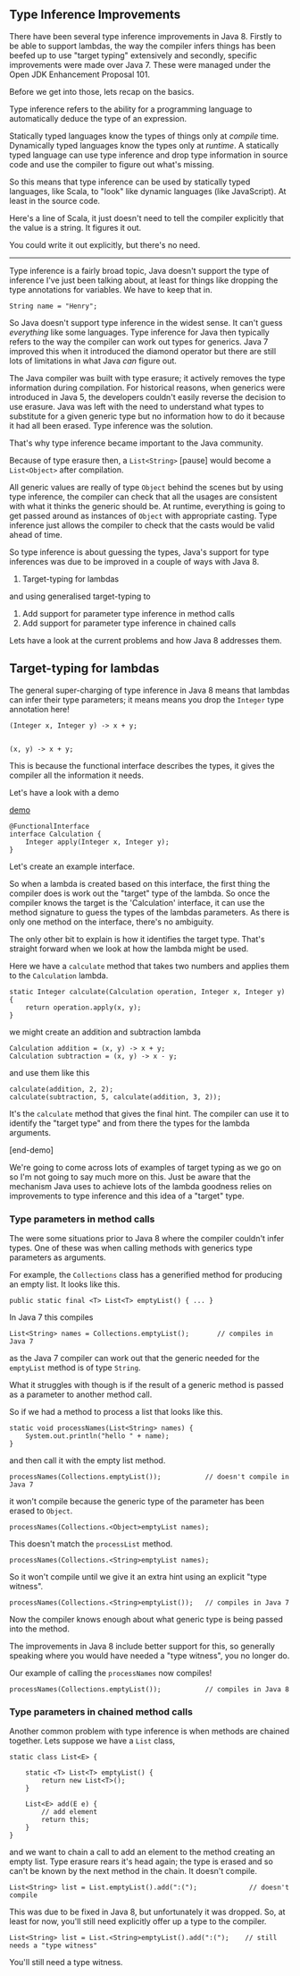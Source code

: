 ## Type Inference Improvements

There have been several type inference improvements in Java 8. Firstly to be able to support lambdas, the way the compiler infers things has been beefed up to use "target typing" extensively and secondly, specific improvements were made over Java 7. These were managed under the Open JDK Enhancement Proposal 101.

Before we get into those, lets recap on the basics.

Type inference refers to the ability for a programming language to automatically deduce the type of an expression.

Statically typed languages know the types of things only at _compile_ time. Dynamically typed languages know the types only at _runtime_. A statically typed language can use type inference and drop type information in source code and use the compiler to figure out what's missing.

So this means that type inference can be used by statically typed languages, like Scala, to "look" like dynamic languages (like JavaScript). At least in the source code.

Here's a line of Scala, it just doesn't need to tell the compiler explicitly that the value is a string. It figures it out.

You could write it out explicitly, but there's no need.

---

Type inference is a fairly broad topic, Java doesn't support the type of inference I've just been talking about, at least for things like dropping the type annotations for variables. We have to keep that in.

    String name = "Henry";


So Java doesn't support type inference in the widest sense. It can't guess _everything_ like some languages. Type inference for Java then typically refers to the way the compiler can work out types for generics. Java 7 improved this when it introduced the diamond operator but there are still lots of limitations in what Java _can_ figure out.

The Java compiler was built with type erasure; it actively removes the type information during compilation. For historical reasons, when generics were introduced in Java 5, the developers couldn't easily reverse the decision to use erasure. Java was left with the need to understand what types to substitute for a given generic type but no information how to do it because it had all been erased. Type inference was the solution.

That's why type inference became important to the Java community.

Because of type erasure then, a `List<String>` [pause] would become a `List<Object>` after compilation.

All generic values are really of type `Object` behind the scenes but by using type inference, the compiler can check that all the usages are consistent with what it thinks the generic should be. At runtime, everything is going to get passed around as instances of `Object` with appropriate casting. Type inference just allows the compiler to check that the casts would be valid ahead of time.


So type inference is about guessing the types, Java's support for type inferences was due to be improved in a couple of ways with Java 8.

1. Target-typing for lambdas

and using generalised target-typing to

1. Add support for parameter type inference in method calls
1. Add support for parameter type inference in chained calls

Lets have a look at the current problems and how Java 8 addresses them.


## Target-typing for lambdas

The general super-charging of type inference in Java 8 means that lambdas can infer their type parameters; it means means you drop the `Integer` type annotation here!

    (Integer x, Integer y) -> x + y;


    (x, y) -> x + y;

This is because the functional interface describes the types, it gives the compiler all the information it needs.

Let's have a look with a demo

[demo](target_typing.demo)

    @FunctionalInterface
	interface Calculation {
		Integer apply(Integer x, Integer y);
	}

Let's create an example interface.

So when a lambda is created based on this interface, the first thing the compiler does is work out the "target" type of the lambda. So once the compiler knows the target is the 'Calculation' interface, it can use the method signature to guess the types of the lambdas parameters. As there is only one method on the interface, there's no ambiguity.

The only other bit to explain is how it identifies the target type. That's straight forward when we look at how the lambda might be used.

Here we have a `calculate` method that takes two numbers and applies them to the `Calculation` lambda.

	static Integer calculate(Calculation operation, Integer x, Integer y) {
		return operation.apply(x, y);
	}

we might create an addition and subtraction lambda

    Calculation addition = (x, y) -> x + y;
    Calculation subtraction = (x, y) -> x - y;

and use them like this

    calculate(addition, 2, 2);
    calculate(subtraction, 5, calculate(addition, 3, 2));


It's the `calculate` method that gives the final hint. The compiler can use it to identify the "target type" and from there the types for the lambda arguments.

[end-demo]

We're going to come across lots of examples of target typing as we go on so I'm not going to say much more on this. Just be aware that the mechanism Java uses to achieve lots of the lambda goodness relies on improvements to type inference and this idea of a "target" type.


### Type parameters in method calls

The were some situations prior to Java 8 where the compiler couldn't infer types. One of these was when calling methods with generics type parameters as arguments.

For example, the `Collections` class has a generified method for producing an empty list. It looks like this.

    public static final <T> List<T> emptyList() { ... }


In Java 7 this compiles

    List<String> names = Collections.emptyList();       // compiles in Java 7

as the Java 7 compiler can work out that the generic needed for the `emptyList` method is of type `String`.

What it struggles with though is if the result of a generic method is passed as a parameter to another method call.

So if we had a method to process a list that looks like this.

    static void processNames(List<String> names) {
        System.out.println("hello " + name);
    }

and then call it with the empty list method.

    processNames(Collections.emptyList());           // doesn't compile in Java 7

it won't compile because the generic type of the parameter has been erased to `Object`.

    processNames(Collections.<Object>emptyList names);

This doesn't match the `processList` method.

    processNames(Collections.<String>emptyList names);

So it won't compile until we give it an extra hint using an explicit "type witness".

    processNames(Collections.<String>emptyList());   // compiles in Java 7

Now the compiler knows enough about what generic type is being passed into the method.

The improvements in Java 8 include better support for this, so generally speaking where you would have needed a "type witness", you no longer do.

Our example of calling the `processNames` now compiles!

    processNames(Collections.emptyList());           // compiles in Java 8



### Type parameters in chained method calls

Another common problem with type inference is when methods are chained together. Lets suppose we have a `List` class,

	static class List<E> {

		static <T> List<T> emptyList() {
			return new List<T>();
		}

		List<E> add(E e) {
			// add element
			return this;
		}
	}

and we want to chain a call to add an element to the method creating an empty list. Type erasure rears it's head again; the type is erased and so can't be known by the next method in the chain. It doesn't compile.

    List<String> list = List.emptyList().add(":(");             // doesn't compile

This was due to be fixed in Java 8, but unfortunately it was dropped. So, at least for now, you'll still need explicitly offer up a type to the compiler.

    List<String> list = List.<String>emptyList().add(":(");    // still needs a "type witness"

You'll still need a type witness.



